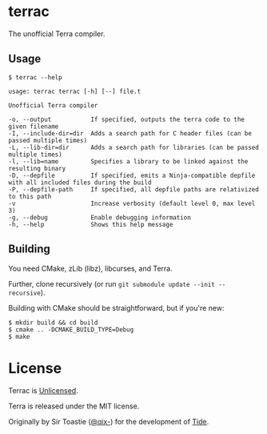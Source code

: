 # terrac

The unofficial Terra compiler.

## Usage

```console
$ terrac --help

usage: terrac terrac [-h] [--] file.t

Unofficial Terra compiler

-o, --output           If specified, outputs the terra code to the given filename
-I, --include-dir=dir  Adds a search path for C header files (can be passed multiple times)
-L, --lib-dir=dir      Adds a search path for libraries (can be passed multiple times)
-l, --lib=name         Specifies a library to be linked against the resulting binary
-D, --depfile          If specified, emits a Ninja-compatible depfile with all included files during the build
-P, --depfile-path     If specified, all depfile paths are relativized to this path
-v                     Increase verbosity (default level 0, max level 3)
-g, --debug            Enable debugging information
-h, --help             Shows this help message
```

## Building

You need CMake, zLib (libz), libcurses, and Terra.

Further, clone recursively (or run `git submodule update --init --recursive`).

Building with CMake should be straightforward, but if you're new:

```console
$ mkdir build && cd build
$ cmake .. -DCMAKE_BUILD_TYPE=Debug
$ make
```

# License
Terrac is [Unlicensed](http://unlicense.org/).

Terra is released under the MIT license.

Originally by Sir Toastie ([@qix-](https://github.com/qix-)) for the development of [Tide](https://reddit.com/r/tidemmo).
